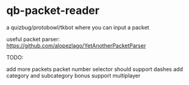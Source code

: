 # qb-packet-reader
a quizbug/protobowl/tkbot where you can input a packet

useful packet parser: https://github.com/alopezlago/YetAnotherPacketParser

TODO: 

add more packets
packet number selector should support dashes
add category and subcategory
bonus support
multiplayer